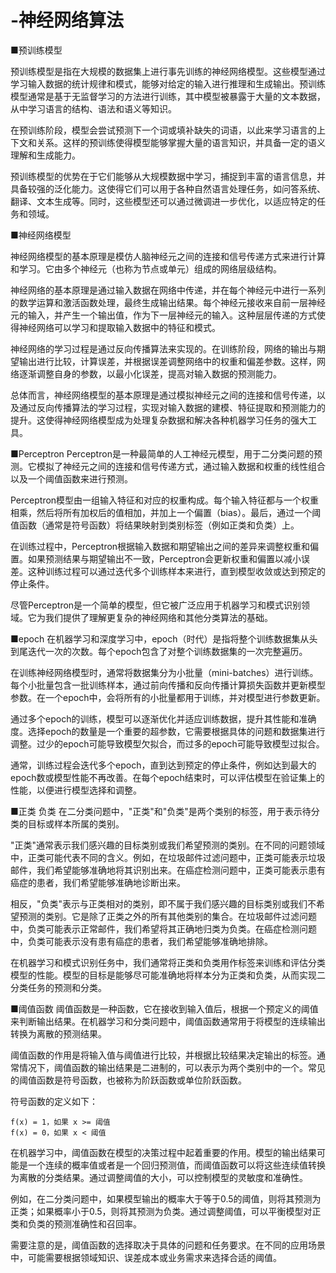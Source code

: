 # -神经网络算法

■预训练模型

预训练模型是指在大规模的数据集上进行事先训练的神经网络模型。这些模型通过学习输入数据的统计规律和模式，能够对给定的输入进行推理和生成输出。预训练模型通常是基于无监督学习的方法进行训练，其中模型被暴露于大量的文本数据，从中学习语言的结构、语法和语义等知识。

在预训练阶段，模型会尝试预测下一个词或填补缺失的词语，以此来学习语言的上下文和关系。这样的预训练使得模型能够掌握大量的语言知识，并具备一定的语义理解和生成能力。

预训练模型的优势在于它们能够从大规模数据中学习，捕捉到丰富的语言信息，并具备较强的泛化能力。这使得它们可以用于各种自然语言处理任务，如问答系统、翻译、文本生成等。同时，这些模型还可以通过微调进一步优化，以适应特定的任务和领域。

■神经网络模型

神经网络模型的基本原理是模仿人脑神经元之间的连接和信号传递方式来进行计算和学习。它由多个神经元（也称为节点或单元）组成的网络层级结构。

神经网络的基本原理是通过输入数据在网络中传递，并在每个神经元中进行一系列的数学运算和激活函数处理，最终生成输出结果。每个神经元接收来自前一层神经元的输入，并产生一个输出值，作为下一层神经元的输入。这种层层传递的方式使得神经网络可以学习和提取输入数据中的特征和模式。

神经网络的学习过程是通过反向传播算法来实现的。在训练阶段，网络的输出与期望输出进行比较，计算误差，并根据误差调整网络中的权重和偏差参数。这样，网络逐渐调整自身的参数，以最小化误差，提高对输入数据的预测能力。

总体而言，神经网络模型的基本原理是通过模拟神经元之间的连接和信号传递，以及通过反向传播算法的学习过程，实现对输入数据的建模、特征提取和预测能力的提升。这使得神经网络模型成为处理复杂数据和解决各种机器学习任务的强大工具。

■Perceptron
Perceptron是一种最简单的人工神经元模型，用于二分类问题的预测。它模拟了神经元之间的连接和信号传递方式，通过输入数据和权重的线性组合以及一个阈值函数来进行预测。

Perceptron模型由一组输入特征和对应的权重构成。每个输入特征都与一个权重相乘，然后将所有加权后的值相加，并加上一个偏置（bias）。最后，通过一个阈值函数（通常是符号函数）将结果映射到类别标签（例如正类和负类）上。

在训练过程中，Perceptron根据输入数据和期望输出之间的差异来调整权重和偏置。如果预测结果与期望输出不一致，Perceptron会更新权重和偏置以减小误差。这种训练过程可以通过迭代多个训练样本来进行，直到模型收敛或达到预定的停止条件。

尽管Perceptron是一个简单的模型，但它被广泛应用于机器学习和模式识别领域。它为我们提供了理解更复杂的神经网络和其他分类算法的基础。

■epoch
在机器学习和深度学习中，epoch（时代）是指将整个训练数据集从头到尾迭代一次的次数。每个epoch包含了对整个训练数据集的一次完整遍历。

在训练神经网络模型时，通常将数据集分为小批量（mini-batches）进行训练。每个小批量包含一批训练样本，通过前向传播和反向传播计算损失函数并更新模型参数。在一个epoch中，会将所有的小批量都用于训练，并对模型进行参数更新。

通过多个epoch的训练，模型可以逐渐优化并适应训练数据，提升其性能和准确度。选择epoch的数量是一个重要的超参数，它需要根据具体的问题和数据集进行调整。过少的epoch可能导致模型欠拟合，而过多的epoch可能导致模型过拟合。

通常，训练过程会迭代多个epoch，直到达到预定的停止条件，例如达到最大的epoch数或模型性能不再改善。在每个epoch结束时，可以评估模型在验证集上的性能，以便进行模型选择和调整。

■正类 负类
在二分类问题中，"正类"和"负类"是两个类别的标签，用于表示待分类的目标或样本所属的类别。

"正类"通常表示我们感兴趣的目标类别或我们希望预测的类别。在不同的问题领域中，正类可能代表不同的含义。例如，在垃圾邮件过滤问题中，正类可能表示垃圾邮件，我们希望能够准确地将其识别出来。在癌症检测问题中，正类可能表示患有癌症的患者，我们希望能够准确地诊断出来。

相反，"负类"表示与正类相对的类别，即不属于我们感兴趣的目标类别或我们不希望预测的类别。它是除了正类之外的所有其他类别的集合。在垃圾邮件过滤问题中，负类可能表示正常邮件，我们希望将其正确地归类为负类。在癌症检测问题中，负类可能表示没有患有癌症的患者，我们希望能够准确地排除。

在机器学习和模式识别任务中，我们通常将正类和负类用作标签来训练和评估分类模型的性能。模型的目标是能够尽可能准确地将样本分为正类和负类，从而实现二分类任务的预测和分类。

■阈值函数
阈值函数是一种函数，它在接收到输入值后，根据一个预定义的阈值来判断输出结果。在机器学习和分类问题中，阈值函数通常用于将模型的连续输出转换为离散的预测结果。

阈值函数的作用是将输入值与阈值进行比较，并根据比较结果决定输出的标签。通常情况下，阈值函数的输出结果是二进制的，可以表示为两个类别中的一个。常见的阈值函数是符号函数，也被称为阶跃函数或单位阶跃函数。

符号函数的定义如下：

```
f(x) = 1，如果 x >= 阈值
f(x) = 0，如果 x < 阈值
```

在机器学习中，阈值函数在模型的决策过程中起着重要的作用。模型的输出结果可能是一个连续的概率值或者是一个回归预测值，而阈值函数可以将这些连续值转换为离散的分类结果。通过调整阈值的大小，可以控制模型的灵敏度和准确性。

例如，在二分类问题中，如果模型输出的概率大于等于0.5的阈值，则将其预测为正类；如果概率小于0.5，则将其预测为负类。通过调整阈值，可以平衡模型对正类和负类的预测准确性和召回率。

需要注意的是，阈值函数的选择取决于具体的问题和任务要求。在不同的应用场景中，可能需要根据领域知识、误差成本或业务需求来选择合适的阈值。